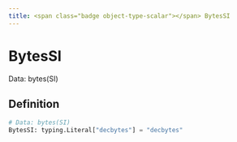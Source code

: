 ```yaml
---
title: <span class="badge object-type-scalar"></span> BytesSI
---
```

# <span class="badge object-type-scalar"></span> BytesSI

Data: bytes(SI)

## Definition

```python
# Data: bytes(SI)
BytesSI: typing.Literal["decbytes"] = "decbytes"
```
